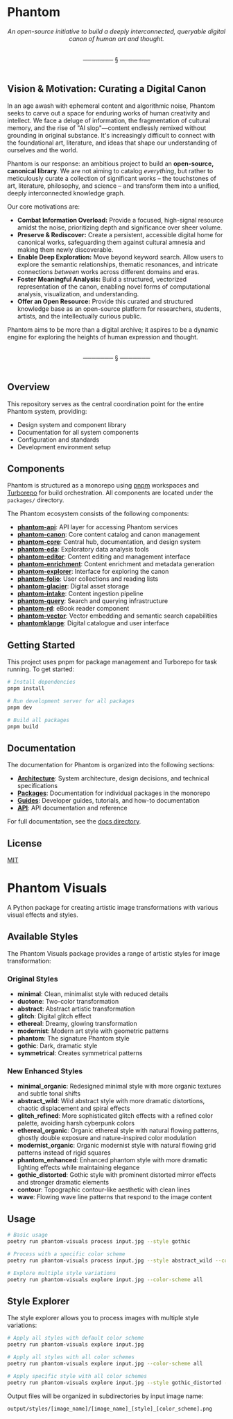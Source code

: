 # Phantom

<div align="center">

*An open-source initiative to build a deeply interconnected, queryable digital canon of human art and thought.*

</div>

<br/>
<div align="center">───────  §  ───────</div>
<br/>

## Vision & Motivation: Curating a Digital Canon

In an age awash with ephemeral content and algorithmic noise, Phantom seeks to carve out a space for enduring works of human creativity and intellect. We face a deluge of information, the fragmentation of cultural memory, and the rise of "AI slop"—content endlessly remixed without grounding in original substance. It's increasingly difficult to connect with the foundational art, literature, and ideas that shape our understanding of ourselves and the world.

Phantom is our response: an ambitious project to build an **open-source, canonical library**. We are not aiming to catalog *everything*, but rather to meticulously curate a collection of significant works – the touchstones of art, literature, philosophy, and science – and transform them into a unified, deeply interconnected knowledge graph.

Our core motivations are:

- **Combat Information Overload:** Provide a focused, high-signal resource amidst the noise, prioritizing depth and significance over sheer volume.
- **Preserve & Rediscover:** Create a persistent, accessible digital home for canonical works, safeguarding them against cultural amnesia and making them newly discoverable.
- **Enable Deep Exploration:** Move beyond keyword search. Allow users to explore the semantic relationships, thematic resonances, and intricate connections *between* works across different domains and eras.
- **Foster Meaningful Analysis:** Build a structured, vectorized representation of the canon, enabling novel forms of computational analysis, visualization, and understanding.
- **Offer an Open Resource:** Provide this curated and structured knowledge base as an open-source platform for researchers, students, artists, and the intellectually curious public.

Phantom aims to be more than a digital archive; it aspires to be a dynamic engine for exploring the heights of human expression and thought.

<br/>
<div align="center">───────  §  ───────</div>
<br/>

## Overview

This repository serves as the central coordination point for the entire Phantom system, providing:

- Design system and component library
- Documentation for all system components
- Configuration and standards
- Development environment setup

## Components

Phantom is structured as a monorepo using [pnpm](https://pnpm.io/) workspaces and [Turborepo](https://turbo.build/) for build orchestration. All components are located under the `packages/` directory.

The Phantom ecosystem consists of the following components:

- [**phantom-api**](./packages/phantom-api): API layer for accessing Phantom services
- [**phantom-canon**](./packages/phantom-canon): Core content catalog and canon management
- [**phantom-core**](./packages/phantom-core): Central hub, documentation, and design system
- [**phantom-eda**](./packages/phantom-eda): Exploratory data analysis tools
- [**phantom-editor**](./packages/phantom-editor): Content editing and management interface
- [**phantom-enrichment**](./packages/phantom-enrichment): Content enrichment and metadata generation
- [**phantom-explorer**](./packages/phantom-explorer): Interface for exploring the canon
- [**phantom-folio**](./packages/phantom-folio): User collections and reading lists
- [**phantom-glacier**](./packages/phantom-glacier): Digital asset storage
- [**phantom-intake**](./packages/phantom-intake): Content ingestion pipeline
- [**phantom-query**](./packages/phantom-query): Search and querying infrastructure
- [**phantom-rd**](./packages/phantom-rd): eBook reader component
- [**phantom-vector**](./packages/phantom-vector): Vector embedding and semantic search capabilities
- [**phantomklange**](./packages/phantomklange): Digital catalogue and user interface

## Getting Started

This project uses pnpm for package management and Turborepo for task running. To get started:

```bash
# Install dependencies
pnpm install

# Run development server for all packages
pnpm dev

# Build all packages
pnpm build
```

## Documentation

The documentation for Phantom is organized into the following sections:

- **[Architecture](./docs/architecture/)**: System architecture, design decisions, and technical specifications
- **[Packages](./docs/packages/)**: Documentation for individual packages in the monorepo
- **[Guides](./docs/guides/)**: Developer guides, tutorials, and how-to documentation
- **[API](./docs/api/)**: API documentation and reference

For full documentation, see the [docs directory](./docs/).

## License

[MIT](./LICENSE)

# Phantom Visuals

A Python package for creating artistic image transformations with various visual effects and styles.

## Available Styles

The Phantom Visuals package provides a range of artistic styles for image transformation:

### Original Styles
- **minimal**: Clean, minimalist style with reduced details
- **duotone**: Two-color transformation
- **abstract**: Abstract artistic transformation
- **glitch**: Digital glitch effect
- **ethereal**: Dreamy, glowing transformation
- **modernist**: Modern art style with geometric patterns
- **phantom**: The signature Phantom style
- **gothic**: Dark, dramatic style
- **symmetrical**: Creates symmetrical patterns

### New Enhanced Styles
- **minimal_organic**: Redesigned minimal style with more organic textures and subtle tonal shifts
- **abstract_wild**: Wild abstract style with more dramatic distortions, chaotic displacement and spiral effects
- **glitch_refined**: More sophisticated glitch effects with a refined color palette, avoiding harsh cyberpunk colors
- **ethereal_organic**: Organic ethereal style with natural flowing patterns, ghostly double exposure and nature-inspired color modulation
- **modernist_organic**: Organic modernist style with natural flowing grid patterns instead of rigid squares
- **phantom_enhanced**: Enhanced phantom style with more dramatic lighting effects while maintaining elegance
- **gothic_distorted**: Gothic style with prominent distorted mirror effects and stronger dramatic elements
- **contour**: Topographic contour-like aesthetic with clean lines
- **wave**: Flowing wave line patterns that respond to the image content

## Usage

```bash
# Basic usage
poetry run phantom-visuals process input.jpg --style gothic

# Process with a specific color scheme
poetry run phantom-visuals process input.jpg --style abstract_wild --color-scheme phantom_core

# Explore multiple style variations
poetry run phantom-visuals explore input.jpg --color-scheme all
```

## Style Explorer

The style explorer allows you to process images with multiple style variations:

```bash
# Apply all styles with default color scheme
poetry run phantom-visuals explore input.jpg

# Apply all styles with all color schemes
poetry run phantom-visuals explore input.jpg --color-scheme all

# Apply specific style with all color schemes
poetry run phantom-visuals explore input.jpg --style gothic_distorted --color-scheme all
```

Output files will be organized in subdirectories by input image name:
```
output/styles/[image_name]/[image_name]_[style]_[color_scheme].png
```
